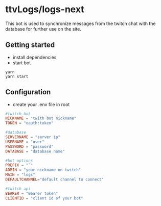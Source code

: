 # ttvLogs/logs-next

This bot is used to synchronize messages from the twitch chat with the database for further use on the site.

## Getting started

- install dependencies
- start bot


```
yarn
yarn start
```

## Configuration

- create your .env file in root

```toml
#twitch bot
NICKNAME = "twith bot nickname"
TOKEN = "oauth:token"

#database
SERVERNAME = "server ip"
USERNAME = "user"
PASSWORD = "password"
DATABASE = "database name"

#bot options
PREFIX = "`"
ADMIN = "your nickname on twitch"
MAIN = "logs"
DEFAULTCHANNEL="default channel to connect"

#twitch api
BEARER = "Bearer token"
CLIENTID = "client id of your bot"
```
